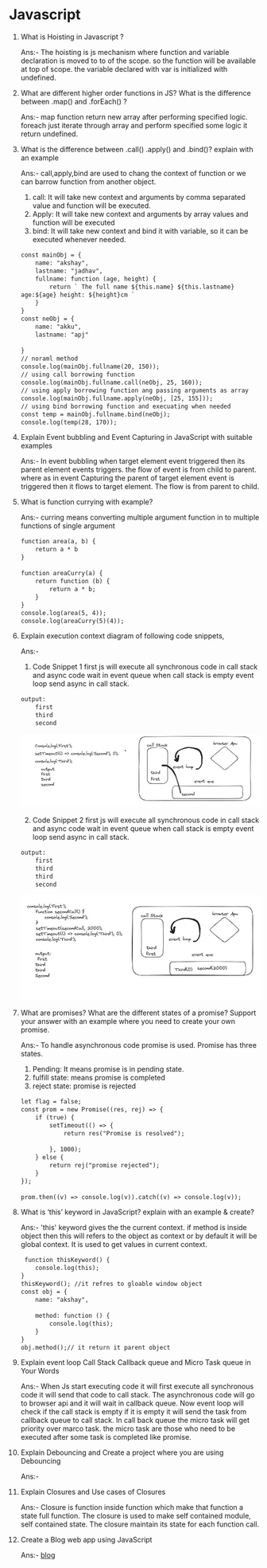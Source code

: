 # Javascript

1.  What is Hoisting in Javascript ?

    Ans:- The hoisting is js mechanism where function and variable declaration is moved to to of the scope. so the function will be available at top of scope. the variable declared with var is initialized with undefined.

2.  What are different higher order functions in JS? What is the difference between .map() and .forEach() ?

    Ans:- map function return new array after performing specified logic. foreach just iterate through array and perform specified some logic it return undefined.

3.  What is the difference between .call() .apply() and .bind()? explain with an example

    Ans:- call,apply,bind are used to chang the context of function or we can barrow function from another object.

    1. call: It will take new context and arguments by comma separated value and function will be executed.
    2. Apply: It will take new context and arguments by array values and function will be executed
    3. bind: It will take new context and bind it with variable, so it can be executed whenever needed.

    ```
    const mainObj = {
        name: "akshay",
        lastname: "jadhav",
        fullname: function (age, height) {
            return ` The full name ${this.name} ${this.lastname} age:${age} height: ${height}cm `
        }
    }
    const neObj = {
        name: "akku",
        lastname: "apj"

    }
    // noraml method
    console.log(mainObj.fullname(20, 150));
    // using call borrowing function
    console.log(mainObj.fullname.call(neObj, 25, 160));
    // using apply borrowing function ang passing arguments as array
    console.log(mainObj.fullname.apply(neObj, [25, 155]));
    // using bind borrowing function and execuating when needed
    const temp = mainObj.fullname.bind(neObj);
    console.log(temp(28, 170));
    ```

4.  Explain Event bubbling and Event Capturing in JavaScript with suitable examples

    Ans:- In event bubbling when target element event triggered then its parent element events triggers. the flow of event is from child to parent. where as in event Capturing the parent of target element event is triggered then it flows to target element. The flow is from parent to child.

5.  What is function currying with example?

    Ans:- curring means converting multiple argument function in to multiple functions of single argument

    ```
    function area(a, b) {
        return a * b
    }

    function areaCurry(a) {
        return function (b) {
            return a * b;
        }
    }
    console.log(area(5, 4));
    console.log(areaCurry(5)(4));
    ```

6.  Explain execution context diagram of following code snippets,

    Ans:-

    1. Code Snippet 1
       first js will execute all synchronous code in call stack and async code wait in event queue when call stack is empty event loop send async in call stack.

    ```
    output:
        first
        third
        second
    ```

    ![](../CSS/op1.JPG)

    2. Code Snippet 2
       first js will execute all synchronous code in call stack and async code wait in event queue when call stack is empty event loop send async in call stack.

    ```
    output:
        first
        third
        third
        second
    ```

    ![](../CSS/op2.JPG)

7.  What are promises? What are the different states of a promise? Support your answer with an example where you need to create your own promise.

    Ans:- To handle asynchronous code promise is used. Promise has three states.

    1.  Pending: It means promise is in pending state.
    2.  fulfill state: means promise is completed
    3.  reject state: promise is rejected

    ```
    let flag = false;
    const prom = new Promise((res, rej) => {
        if (true) {
            setTimeout(() => {
                return res("Promise is resolved");

            }, 1000);
        } else {
            return rej("promise rejected");
        }
    });

    prom.then((v) => console.log(v)).catch((v) => console.log(v));
    ```

8.  What is ‘this’ keyword in JavaScript? explain with an example & create?

    Ans:- 'this' keyword gives the the current context. if method is inside object then this will refers to the object as context or by default it will be global context. It is used to get values in current context.

    ```
     function thisKeyword() {
        console.log(this);
    }
    thisKeyword(); //it refres to gloable window object
    const obj = {
        name: "akshay",

        method: function () {
            console.log(this);
        }
    }
    obj.method();// it return it parent object
    ```

9.  Explain event loop Call Stack Callback queue and Micro Task queue in Your Words

    Ans:- When Js start executing code it will first execute all synchronous code it will send that code to call stack. The asynchronous code will go to browser api and it will wait in callback queue. Now event loop will check if the call stack is empty if it is empty it will send the task from callback queue to call stack. In call back queue the micro task will get priority over marco task. the micro task are those who need to be executed after some task is completed like promise.

10. Explain Debouncing and Create a project where you are using Debouncing

    Ans:-

11. Explain Closures and Use cases of Closures

    Ans:- Closure is function inside function which make that function a state full function. The closure is used to make self contained module, self contained state. The closure maintain its state for each function call.

12. Create a Blog web app using JavaScript

    Ans:- [blog](./Blog/index.html)
